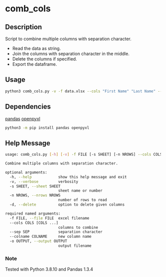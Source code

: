 # comb_cols

## Description
Script to combine multiple columns with separation character.

- Read the data as string.
- Join the columns with separation character in the middle.
- Delete the columns if specified.
- Export the dataframe.


## Usage
```bash
python3 comb_cols.py -v -f data.xlsx --cols "First Name" "Last Name" --sep " " --colname "Name" -d -o output.xlsx
```

## Dependencies
[pandas](https://pandas.pydata.org/)
[openpyxl](https://openpyxl.readthedocs.io)
```bash
python3 -m pip install pandas openpyxl
```

## Help Message
```bash
usage: comb_cols.py [-h] [-v] -f FILE [-s SHEET] [-n NROWS] --cols COLS [COLS ...] --sep SEP --colname COLNAME [-d] -o OUTPUT

Combine multiple columns with separation character.

optional arguments:
  -h, --help            show this help message and exit
  -v, --verbose         verbosity
  -s SHEET, --sheet SHEET
                        sheet name or number
  -n NROWS, --nrows NROWS
                        number of rows to read
  -d, --delete          option to delete given columns

required named arguments:
  -f FILE, --file FILE  excel filename
  --cols COLS [COLS ...]
                        columns to combine
  --sep SEP             separation character
  --colname COLNAME     new column name
  -o OUTPUT, --output OUTPUT
                        output filename
```

### Note
Tested with Python 3.8.10 and Pandas 1.3.4
